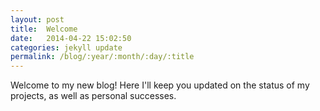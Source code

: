 ```yaml
---
layout: post
title:  Welcome
date:   2014-04-22 15:02:50
categories: jekyll update
permalink: /blog/:year/:month/:day/:title
---
```


Welcome to my new blog! Here I'll keep you updated on the status of my projects, as well as personal successes.